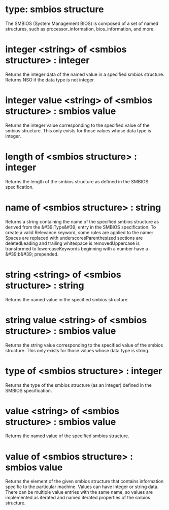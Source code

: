 # type: smbios structure

The SMBIOS (System Management BIOS) is composed of a set of named structures, such as processor_information, bios_information, and more.

# integer &lt;string&gt; of &lt;smbios structure&gt; : integer

Returns the integer data of the named value in a specified smbios structure. Returns NSO if the data type is not integer.

# integer value &lt;string&gt; of &lt;smbios structure&gt; : smbios value

Returns the integer value corresponding to the specified value of the smbios structure. This only exists for those values whose data type is integer.

# length of &lt;smbios structure&gt; : integer

Returns the length of the smbios structure as defined in the SMBIOS specification.

# name of &lt;smbios structure&gt; : string

Returns a string containing the name of the specified smbios structure as derived from the &amp;#39;Type&amp;#39; entry in the SMBIOS specification. To create a valid Relevance keyword, some rules are applied to the name: Spaces are replaced with underscoresParenthesized sections are deletedLeading and trailing whitespace is removedUppercase is transformed to lowercaseKeywords beginning with a number have a &amp;#39;b&amp;#39; prepended.

# string &lt;string&gt; of &lt;smbios structure&gt; : string

Returns the named value in the specified smbios structure.

# string value &lt;string&gt; of &lt;smbios structure&gt; : smbios value

Returns the string value corresponding to the specified value of the smbios structure. This only exists for those values whose data type is string.

# type of &lt;smbios structure&gt; : integer

Returns the type of the smbios structure (as an integer) defined in the SMBIOS specification.

# value &lt;string&gt; of &lt;smbios structure&gt; : smbios value

Returns the named value of the specified smbios structure.

# value of &lt;smbios structure&gt; : smbios value

Returns the element of the given smbios structure that contains information specific to the particular machine. Values can have integer or string data. There can be multiple value entries with the same name, so values are implemented as iterated and named iterated properties of the smbios structure.
